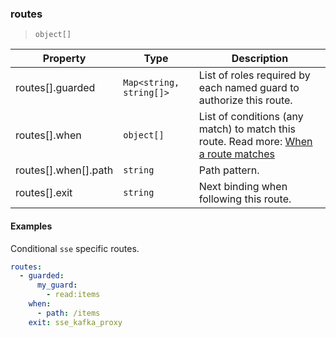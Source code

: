 ### routes

> `object[]`

| Property | Type | Description |
| -- | -- | -- |
| routes[].guarded |  `Map<string, string[]>` |  List of roles required by each named guard to authorize this route. | 
| routes[].when |  `object[]` |  List of conditions (any match) to match this route. Read more: [When a route matches](../../../protocol.md#when-a-route-matches) | 
| routes[].when[].path |  `string` |  Path pattern. | 
| routes[].exit |  `string` |  Next binding when following this route. | 

#### Examples

Conditional `sse` specific routes.

```yaml
routes:
  - guarded:
      my_guard:
        - read:items
    when:
      - path: /items
    exit: sse_kafka_proxy
```